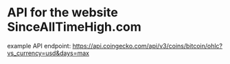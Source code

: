 # API for the website SinceAllTimeHigh.com  
example API endpoint: https://api.coingecko.com/api/v3/coins/bitcoin/ohlc?vs_currency=usd&days=max  
